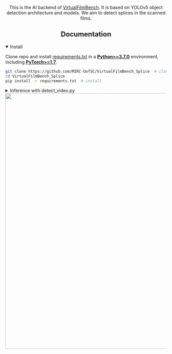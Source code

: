 <div align="center">
  
  <p>
    This is the AI backend of <a href="https://github.com/MIRC-UofSC/VirtualFilmBench">VirtualFilmBench</a>. It is based on YOLOv5 object detection architecture and models. We aim to detect splices in the scanned films. 
  </p>

</div>


## <div align="center">Documentation</div>


<details open>
<summary>Install</summary>

Clone repo and install [requirements.txt](https://github.com/MIRC-UofSC/VirtualFilmBench_Splice/blob/main/requirements.txt) in a
[**Python>=3.7.0**](https://www.python.org/) environment, including
[**PyTorch>=1.7**](https://pytorch.org/get-started/locally/).

```bash
git clone https://github.com/MIRC-UofSC/VirtualFilmBench_Splice  # clone
cd VirtualFilmBench_Splice
pip install -r requirements.txt  # install
```

</details>



<details>
<summary>Inference with detect_video.py</summary>

python detect_video.py --weights [weight file] --source [video] --save-txt
e.g.
python detect_video.py --weights runs/splice_merge_0313_2024_finetune.pt --source ../video_samples/vb_samp146.mov --save-txt

</details>




<img width="800" src="https://user-images.githubusercontent.com/26833433/90222759-949d8800-ddc1-11ea-9fa1-1c97eed2b963.png">

</details>


